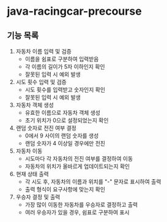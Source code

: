 # java-racingcar-precourse

## 기능 목록 
1. 자동차 이름 입력 및 검증
   - 이름을 쉼표로 구분하여 입력받음
   - 각 이름의 길이가 5자 이하인지 확인
   - 잘못된 입력 시 예외 발생
2. 시도 횟수 입력 및 검증
   - 시도 횟수를 입력받고 숫자인지 확인
   - 잘못된 입력 시 예외 발생
3. 자동차 객체 생성
   - 유효한 이름으로 자동차 객체 생성
   - 초기 위치가 0으로 설정되었는지 확인
4. 랜덤 숫자로 전진 여부 결정
   - 0에서 9 사이의 랜덤 숫자를 생성
   - 랜덤 숫자가 4 이상일 경우에만 전진
5. 자동차 이동
   - 시도마다 각 자동차의 전진 여부를 결정하여 이동
   - 자동차의 위치가 올바르게 업데이트되는지 확인
6. 현재 상태 출력
   - 각 시도 후, 자동차의 이름과 위치를 "-" 문자로 표시하여 출력
   - 출력 형식이 요구사항에 맞는지 확인 
7. 우승자 결정 및 출력
   - 가장 많이 이동한 자동차를 우승자로 결정하고 출력
   - 여러 우승자가 있을 경우, 쉼표로 구분하여 표시
